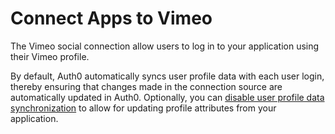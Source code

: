 # Connect Apps to Vimeo

The Vimeo social connection allow users to log in to your application using their Vimeo profile.

By default, Auth0 automatically syncs user profile data with each user login, thereby ensuring that changes made in the connection source are automatically updated in Auth0. Optionally, you can [disable user profile data synchronization](/users/configure-connection-sync-with-auth0) to allow for updating profile attributes from your application.